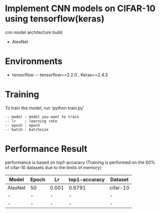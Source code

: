 # Implement CNN models on CIFAR-10 using tensorflow(keras)
cnn model architecture build
- AlexNet

# Environments
- tensorflow
-- tensorflow==2.2.0 , Keras==2.4.3

# Training
To train the model, run 'python train.py'
```
-- model : model you want to train
-- lr    : learning rate
-- epoch : epoch
-- batch : batchsize
```

# Performance Result
performance is based on top1-accuracy
(Training is performed on the 60% of cifar-10 datasets due to the limits of memory)

Model|Epoch|Lr|top1-accuracy|Dataset|
---|---|---|---|---|
AlexNet|50|0.001|0.6791|cifar-10|
-|-|-|-|-|-|
-|-|-|-|-|-|
